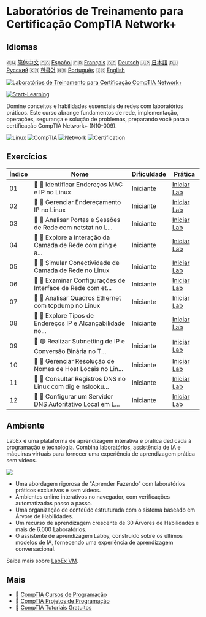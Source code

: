 # Laboratórios de Treinamento para Certificação CompTIA Network+

## Idiomas

🇨🇳 [简体中文](README_zh.md) 🇪🇸 [Español](README_es.md) 🇫🇷 [Français](README_fr.md) 🇩🇪 [Deutsch](README_de.md) 🇯🇵 [日本語](README_ja.md) 🇷🇺 [Русский](README_ru.md) 🇰🇷 [한국어](README_ko.md) 🇧🇷 [Português](README_pt.md) 🇺🇸 [English](README.md) 

[![Laboratórios de Treinamento para Certificação CompTIA Network+](https://cover-creator.labex.io/comptia-network-plus-training-labs.png?lang=pt)](https://labex.io/pt/courses/comptia-network-plus-training-labs)

[![Start-Learning](https://img.shields.io/badge/Start-Learning-whitesmoke?style=for-the-badge)](https://labex.io/pt/courses/comptia-network-plus-training-labs)

Domine conceitos e habilidades essenciais de redes com laboratórios práticos. Este curso abrange fundamentos de rede, implementação, operações, segurança e solução de problemas, preparando você para a certificação CompTIA Network+ (N10-009).

![Linux](https://img.shields.io/badge/Linux-whitesmoke?style=for-the-badge&logo=linux)
![CompTIA](https://img.shields.io/badge/CompTIA-whitesmoke?style=for-the-badge&logo=comptia)
![Network](https://img.shields.io/badge/Network-whitesmoke?style=for-the-badge&logo=network)
![Certification](https://img.shields.io/badge/Certification-whitesmoke?style=for-the-badge&logo=certification)


## Exercícios

|   Índice | Nome                                                        | Dificuldade   | Prática                                                                                                                                                |
|----------|-------------------------------------------------------------|---------------|--------------------------------------------------------------------------------------------------------------------------------------------------------|
|       01 | 📖 🔵 Identificar Endereços MAC e IP no Linux               | Iniciante     | <a target='_blank' href='https://labex.io/pt/tutorials/linux-identify-mac-and-ip-addresses-in-linux-592731'>Iniciar Lab</a>                            |
|       02 | 📖 🔵 Gerenciar Endereçamento IP no Linux                   | Iniciante     | <a target='_blank' href='https://labex.io/pt/tutorials/linux-manage-ip-addressing-in-linux-592736'>Iniciar Lab</a>                                     |
|       03 | 📖 🔵 Analisar Portas e Sessões de Rede com netstat no L... | Iniciante     | <a target='_blank' href='https://labex.io/pt/tutorials/linux-analyze-network-ports-and-sessions-with-netstat-in-linux-592741'>Iniciar Lab</a>          |
|       04 | 📖 🔵 Explore a Interação da Camada de Rede com ping e a... | Iniciante     | <a target='_blank' href='https://labex.io/pt/tutorials/linux-explore-network-layer-interaction-with-ping-and-arp-in-linux-592746'>Iniciar Lab</a>      |
|       05 | 📖 🔵 Simular Conectividade de Camada de Rede no Linux      | Iniciante     | <a target='_blank' href='https://labex.io/pt/tutorials/linux-simulate-network-layer-connectivity-in-linux-592752'>Iniciar Lab</a>                      |
|       06 | 📖 🔵 Examinar Configurações de Interface de Rede com et... | Iniciante     | <a target='_blank' href='https://labex.io/pt/tutorials/linux-examine-network-interface-settings-with-ethtool-in-linux-592759'>Iniciar Lab</a>          |
|       07 | 📖 🔵 Analisar Quadros Ethernet com tcpdump no Linux        | Iniciante     | <a target='_blank' href='https://labex.io/pt/tutorials/linux-analyze-ethernet-frames-with-tcpdump-in-linux-592765'>Iniciar Lab</a>                     |
|       08 | 📖 🔵 Explore Tipos de Endereços IP e Alcançabilidade no... | Iniciante     | <a target='_blank' href='https://labex.io/pt/tutorials/linux-explore-ip-address-types-and-reachability-in-linux-592780'>Iniciar Lab</a>                |
|       09 | 📖 🟢 Realizar Subnetting de IP e Conversão Binária no T... | Iniciante     | <a target='_blank' href='https://labex.io/pt/tutorials/linux-perform-ip-subnetting-and-binary-conversion-in-the-linux-terminal-592782'>Iniciar Lab</a> |
|       10 | 📖 🔵 Gerenciar Resolução de Nomes de Host Locais no Lin... | Iniciante     | <a target='_blank' href='https://labex.io/pt/tutorials/linux-manage-local-hostname-resolution-in-linux-592792'>Iniciar Lab</a>                         |
|       11 | 📖 🔵 Consultar Registros DNS no Linux com dig e nslooku... | Iniciante     | <a target='_blank' href='https://labex.io/pt/tutorials/linux-query-dns-records-in-linux-with-dig-and-nslookup-592796'>Iniciar Lab</a>                  |
|       12 | 📖 🔵 Configurar um Servidor DNS Autoritativo Local em L... | Iniciante     | <a target='_blank' href='https://labex.io/pt/tutorials/linux-set-up-a-local-authoritative-dns-server-on-linux-592803'>Iniciar Lab</a>                  |

## Ambiente

LabEx é uma plataforma de aprendizagem interativa e prática dedicada à programação e tecnologia. Combina laboratórios, assistência de IA e máquinas virtuais para fornecer uma experiência de aprendizagem prática sem vídeos.

![](https://tutorial-screenshot.getvm.io/images/vm-1725247253.png)

- Uma abordagem rigorosa de "Aprender Fazendo" com laboratórios práticos exclusivos e sem vídeos.
- Ambientes online interativos no navegador, com verificações automatizadas passo a passo.
- Uma organização de conteúdo estruturada com o sistema baseado em Árvore de Habilidades.
- Um recurso de aprendizagem crescente de 30 Árvores de Habilidades e mais de 6.000 Laboratórios.
- O assistente de aprendizagem Labby, construído sobre os últimos modelos de IA, fornecendo uma experiência de aprendizagem conversacional.

Saiba mais sobre [LabEx VM](https://support.labex.io/using-labex/virtual-machine).

## Mais

- 🔗 [CompTIA Cursos de Programação](https://github.com/labex-labs/awesome-programming-courses)
- 🔗 [CompTIA Projetos de Programação](https://github.com/labex-labs/awesome-programming-projects)
- 🔗 [CompTIA Tutoriais Gratuitos](https://github.com/labex-labs/comptia-free-tutorials)


